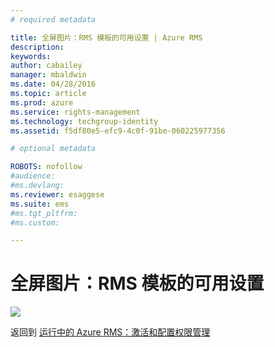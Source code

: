 ```yaml
---
# required metadata

title: 全屏图片：RMS 模板的可用设置 | Azure RMS
description:
keywords:
author: cabailey
manager: mbaldwin
ms.date: 04/28/2016
ms.topic: article
ms.prod: azure
ms.service: rights-management
ms.technology: techgroup-identity
ms.assetid: f5df80e5-efc9-4c0f-91be-060225977356

# optional metadata

ROBOTS: nofollow
#audience:
#ms.devlang:
ms.reviewer: esaggese
ms.suite: ems
#ms.tgt_pltfrm:
#ms.custom:

---
```


# 全屏图片：RMS 模板的可用设置
![](./media/AzRMS_TemplatesSettings.png)

返回到 [运行中的 Azure RMS：激活和配置权限管理](http://technet.microsoft.com/library/jj585026.aspx)



<!--HONumber=Apr16_HO3-->



